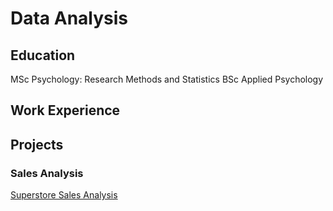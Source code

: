 # Data Analysis

## Education
MSc Psychology: Research Methods and Statistics
BSc Applied Psychology

## Work Experience

## Projects

### Sales Analysis
[Superstore Sales Analysis](https://Broph-214.github.io/sales_analysis/)

